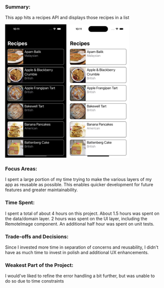 ### Summary:
This app hits a recipes API and displays those recipes in a list

<img src="Recipes/Resources/Screenshots/darkMode.png" alt="dark mode" width="200"/>
<img src="Recipes/Resources/Screenshots/lightMode.png" alt="light mode" width="200"/>

### Focus Areas:
I spent a large portion of my time trying to make the various layers of my app as reusable as possible. This enables quicker development for future features and greater maintainability.

### Time Spent: 
I spent a total of about 4 hours on this project. About 1.5 hours was spent on the data/domain layer. 2 hours was spent on the UI layer, including the RemoteImage component. An additional half hour was spent on unit tests.

### Trade-offs and Decisions:
Since I invested more time in separation of concerns and reusability, I didn't have as much time to invest in polish and additional UX enhancements.

### Weakest Part of the Project:
I would've liked to refine the error handling a bit further, but was unable to do so due to time constraints
